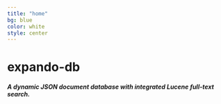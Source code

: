 ```yaml
---
title: "home"
bg: blue
color: white
style: center
---
```




<span class="fa-stack subtlecircle" style="font-size:100px; background:rgba(127,127,127,0.1)">
  <i class="fa fa-circle fa-stack-2x text-white"></i>
  <i class="fa fa-database fa-stack-1x text-blue"></i>
</span>

# **expando-db**

##### **A dynamic JSON document database with integrated Lucene full-text search.**
